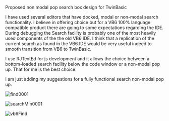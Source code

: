 Proposed non modal pop search box design for TwinBasic

I have used several editors that have docked, modal or non-modal search functionality. I believe in offering choice but for a VB6 100% language compatible product there are going to some expectations regarding the IDE. 
During debugging the Search facility is probably one of the most heavily used components of the the old VB6 IDE. I think that a replication of the current search as found in the VB6 IDE would be very useful indeed to 
smooth transition from VB6 to TwinBasic.

I use RJTextEd for js development and it allows the choice between a bottom-loaded search facility below the code window or a non-modal pop up. That for me is the best choice.

I am just adding my suggestions for a fully functional search non-modal pop up.

![find0001](https://github.com/user-attachments/assets/71de1cad-0160-4cfc-bf36-f27faf93e862)


![searchMin0001](https://github.com/user-attachments/assets/5b8f482c-fa52-4203-b2c2-75220bf0e883)

![vb6Find](https://github.com/user-attachments/assets/3516ac17-f227-4073-b1bb-93a8ab1350cd)
